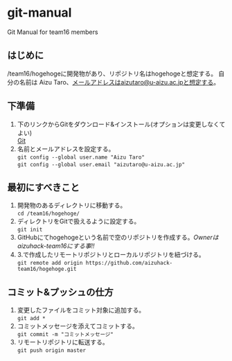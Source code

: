 # git-manual
Git Manual for team16 members

## はじめに
/team16/hogehogeに開発物があり、リポジトリ名はhogehogeと想定する。
自分の名前は Aizu Taro、メールアドレスはaizutaro@u-aizu.ac.jpと想定する。

## 下準備
1. 下のリンクからGitをダウンロード&インストール(オプションは変更しなくてよい)<br>[Git](https://git-scm.com/)
2. 名前とメールアドレスを設定する。<br>`git config --global user.name "Aizu Taro"`<br>`git config --global user.email "aizutaro@u-aizu.ac.jp"`

## 最初にすべきこと
1. 開発物のあるディレクトリに移動する。<br>`cd /team16/hogehoge/`
2. ディレクトリをGitで扱えるように設定する。<br>`git init`
3. GitHubにてhogehogeという名前で空のリポジトリを作成する。*Ownerはaizuhack-team16にする事!!*
4. 3.で作成したリモートリポジトリとローカルリポジトリを紐づける。<br>`git remote add origin https://github.com/aizuhack-team16/hogehoge.git`

## コミット&プッシュの仕方
1. 変更したファイルをコミット対象に追加する。<br>`git add *`
2. コミットメッセージを添えてコミットする。<br>`git commit -m "コミットメッセージ"`
3. リモートリポジトリに転送する。<br>`git push origin master`
